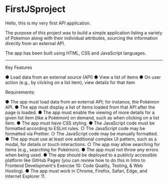 

# FirstJSproject

Hello, this is my very first API application.

The purpose of this project was to build a simple application listing a variety of Pokemon along with their individual attributes, sourcing the information directly from an external API.


The app has been built using HTML, CSS and JavaScript languages.


***


Key Features

● Load data from an external source (API)
● View a list of items
● On user action (e.g., by clicking on a list item), view details for that item

Requirements:

● The app must load data from an external API; for instance, the Pokémon API.
● The app must display a list of items loaded from that API after the page is loaded.
● The app must enable the viewing of more details for a given list item (like a Pokémon) on
demand, such as when clicking on a list item.
● The app must have CSS styling.
● The JavaScript code must be formatted according to ESLint rules.
○ The JavaScript code may be formatted via Prettier.
○ The JavaScript code may be manually formatted.
● The app must use at least one additional complex UI pattern, such as a modal, for details or
touch interactions.
○ The app may allow searching for items (e.g., searching for Pokémon).
● The app must not throw any errors when being used.
● The app should be deployed to a publicly accessible platform like GitHub Pages (you can
review how to do this in Intro to Frontend Development's Exercise 10: Code Quality, Testing, &
Web Hosting).
● The app must work in Chrome, Firefox, Safari, Edge, and Internet Explorer 11.
